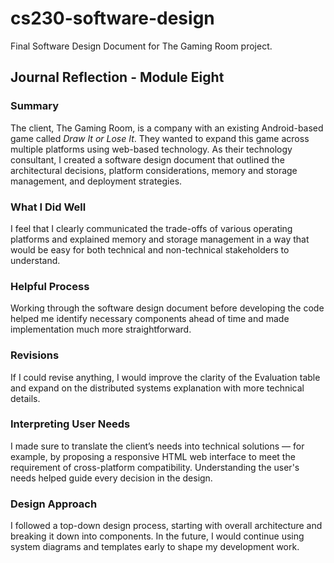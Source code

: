 # cs230-software-design
Final Software Design Document for The Gaming Room project.

## Journal Reflection - Module Eight

### Summary
The client, The Gaming Room, is a company with an existing Android-based game called *Draw It or Lose It*. They wanted to expand this game across multiple platforms using web-based technology. As their technology consultant, I created a software design document that outlined the architectural decisions, platform considerations, memory and storage management, and deployment strategies.

### What I Did Well
I feel that I clearly communicated the trade-offs of various operating platforms and explained memory and storage management in a way that would be easy for both technical and non-technical stakeholders to understand.

### Helpful Process
Working through the software design document before developing the code helped me identify necessary components ahead of time and made implementation much more straightforward.

### Revisions
If I could revise anything, I would improve the clarity of the Evaluation table and expand on the distributed systems explanation with more technical details.

### Interpreting User Needs
I made sure to translate the client’s needs into technical solutions — for example, by proposing a responsive HTML web interface to meet the requirement of cross-platform compatibility. Understanding the user's needs helped guide every decision in the design.

### Design Approach
I followed a top-down design process, starting with overall architecture and breaking it down into components. In the future, I would continue using system diagrams and templates early to shape my development work.
